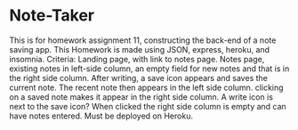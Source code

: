 # Note-Taker
This is for homework assignment 11, constructing the back-end of a note saving app. This Homework is made using JSON, express, heroku, and insomnia.
Criteria:
Landing page, with link to notes page.
Notes page, existing notes in left-side column, an empty field for new notes and that is in the right side column.
After writing, a save icon appears and saves the current note.
The recent note then appears in the left side column.
clicking on a saved note makes it appear in the right side column.
A write icon is next to the save icon? When clicked the right side column is empty and can have notes entered.
Must be deployed on Heroku.